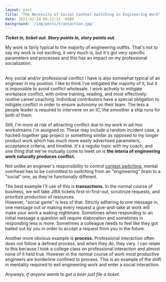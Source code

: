 ```yaml
---
layout: post
title: "The Necessity of Social Context Switching in Engineering Work"
date: 2023-02-19 00:21:13 -0400
background: '/img/posts/transaction.jpg'
---
```

<p><strong><i>Ticket in, ticket out. Story points in, story points out.</i></strong></p> My work is fairly typical to the majority of engineering outfits. That's not to say my work is not exciting, it very much is, but it's got very specific parameters and processes and this has an impact on my professional socialization.
<br /><br />
<p>Any social and/or professional conflict I have is also somewhat typical of an engineer in my position. I like to think I've mitigated the majority of it, but it is impossible to avoid conflict wholesale. I work actively to mitigate workplace conflict, with online training, reading, and most effectively: routine career coaching. Individual contributors have a special obligation to mitigate conflict in order to ensure autonomy on their team. The less a people leader is required to intervene on an IC, the smoother a ship runs for both of them.</p><p>
Still, I'm more at risk of attracting conflict due to my work in ad-hoc workstreams I'm assigned to. These may include a random incident case, a hacked-together gap project or something similar as opposed to my longer product work which has much more easily advertised parameters, acceptance criteria, and timeline. It's a regular topic with my coach, and one thing that we've mutually come to meet on is <b>the interia of engineering work naturally produces conflict.</b></p> Not unlike an engineer's responsibility to control <a href="https://reclaim.ai/blog/context-switching" target="_blank">context switching,</a> mental overhead has to be committed to switching from an "engineering" brain to a "social" one, as they're functionally different.
<p>
The best example I'll use of this is <b>transactions.</b> In the normal course of business, we will take JIRA tickets first-in-first-out, scrutinize requests, and prioritize production of resources.<br />
However, "social game" is less of that. Strictly adhering to one message in, one message out or making every request a give-and-take at work will make your work a waking nightmare. Sometimes when responding to an initial message a question will require elaboration and sometimes in responding less is more. Sometimes a colleague needs to feel like they got bailed out by you in order to accept a request from you in the future.
</p>
<p>
Another more obvious example is <b>process.</b> Professional interaction often does not follow a defined process, and when they do, they vary. I can relate to this because I took a college class on professional interaction and almost none of it held true. However in the normal course of work most productive engineers are borderline confined to process. This is an example of the shift in mentality required to exit engineering work and enter a social interaction.
</p>
<p>
<i>Anyways, if anyone wants to get a beer just file a ticket.</i>
</p>